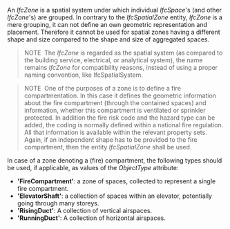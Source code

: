 An _IfcZone_ is a spatial system under which individual _IfcSpace_'s (and other _IfcZone_'s) are grouped. In contrary to the _IfcSpatialZone_ entity, _IfcZone_ is a mere grouping, it can not define an own geometric representation and placement. Therefore it cannot be used for spatial zones having a different shape and size compared to the shape and size of aggregated spaces.

> NOTE&nbsp; The _IfcZone_ is regarded as the spatial system (as compared to the building service, electrical, or analytical system), the name remains _IfcZone_ for compatibility reasons, instead of using a proper naming convention, like IfcSpatialSystem.

> NOTE&nbsp; One of the purposes of a zone is to define a fire compartmentation. In this case it defines the geometric information about the fire compartment (through the contained spaces) and information, whether this compartment is ventilated or sprinkler protected. In addition the fire risk code and the hazard type can be added, the coding is normally defined within a national fire regulation. All that information is available within the relevant property sets. Again, if an independent shape has to be provided to the fire compartment, then the entity _IfcSpatialZone_ shall be used.

In case of a zone denoting a (fire) compartment, the following types should be used, if applicable, as values of the _ObjectType_ attribute:

* **'FireCompartment'**: a zone of spaces, collected to represent a single fire compartment.
* **'ElevatorShaft'**: a collection of spaces within an elevator, potentially going through many storeys.
* **'RisingDuct'**: A collection of vertical airspaces.
* **'RunningDuct'**: A collection of horizontal airspaces.